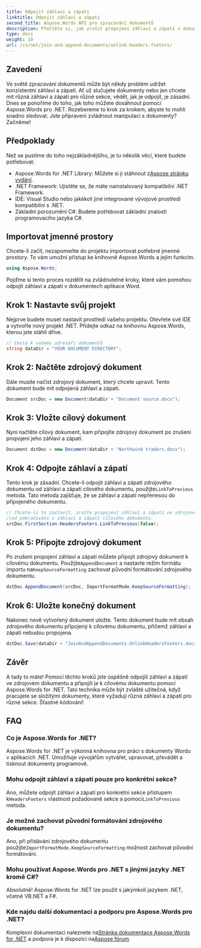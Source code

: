```yaml
---
title: Odpojit záhlaví a zápatí
linktitle: Odpojit záhlaví a zápatí
second_title: Aspose.Words API pro zpracování dokumentů
description: Přečtěte si, jak zrušit propojení záhlaví a zápatí v dokumentech aplikace Word pomocí Aspose.Words for .NET. Postupujte podle našeho podrobného průvodce krok za krokem pro manipulaci s hlavním dokumentem.
type: docs
weight: 10
url: /cs/net/join-and-append-documents/unlink-headers-footers/
---
```

## Zavedení

Ve světě zpracování dokumentů může být někdy problém udržet konzistentní záhlaví a zápatí. Ať už slučujete dokumenty nebo jen chcete mít různá záhlaví a zápatí pro různé sekce, vědět, jak je odpojit, je zásadní. Dnes se ponoříme do toho, jak toho můžete dosáhnout pomocí Aspose.Words pro .NET. Rozebereme to krok za krokem, abyste to mohli snadno sledovat. Jste připraveni zvládnout manipulaci s dokumenty? Začněme!

## Předpoklady

Než se pustíme do toho nejzákladnějšího, je tu několik věcí, které budete potřebovat:

-  Aspose.Words for .NET Library: Můžete si ji stáhnout z[Aspose stránku vydání](https://releases.aspose.com/words/net/).
- .NET Framework: Ujistěte se, že máte nainstalovaný kompatibilní .NET Framework.
- IDE: Visual Studio nebo jakékoli jiné integrované vývojové prostředí kompatibilní s .NET.
- Základní porozumění C#: Budete potřebovat základní znalosti programovacího jazyka C#.

## Importovat jmenné prostory

Chcete-li začít, nezapomeňte do projektu importovat potřebné jmenné prostory. To vám umožní přístup ke knihovně Aspose.Words a jejím funkcím.

```csharp
using Aspose.Words;
```

Pojďme si tento proces rozdělit na zvládnutelné kroky, které vám pomohou odpojit záhlaví a zápatí v dokumentech aplikace Word.

## Krok 1: Nastavte svůj projekt

Nejprve budete muset nastavit prostředí vašeho projektu. Otevřete své IDE a vytvořte nový projekt .NET. Přidejte odkaz na knihovnu Aspose.Words, kterou jste stáhli dříve.

```csharp
// Cesta k vašemu adresáři dokumentů
string dataDir = "YOUR DOCUMENT DIRECTORY";
```

## Krok 2: Načtěte zdrojový dokument

Dále musíte načíst zdrojový dokument, který chcete upravit. Tento dokument bude mít odpojená záhlaví a zápatí.

```csharp
Document srcDoc = new Document(dataDir + "Document source.docx");
```

## Krok 3: Vložte cílový dokument

Nyní načtěte cílový dokument, kam připojíte zdrojový dokument po zrušení propojení jeho záhlaví a zápatí.

```csharp
Document dstDoc = new Document(dataDir + "Northwind traders.docx");
```

## Krok 4: Odpojte záhlaví a zápatí

 Tento krok je zásadní. Chcete-li odpojit záhlaví a zápatí zdrojového dokumentu od záhlaví a zápatí cílového dokumentu, použijte`LinkToPrevious` metoda. Tato metoda zajišťuje, že se záhlaví a zápatí nepřenesou do připojeného dokumentu.

```csharp
// Chcete-li to zastavit, zrušte propojení záhlaví a zápatí ve zdrojovém dokumentu
//od pokračování v záhlaví a zápatí cílového dokumentu.
srcDoc.FirstSection.HeadersFooters.LinkToPrevious(false);
```

## Krok 5: Připojte zdrojový dokument

 Po zrušení propojení záhlaví a zápatí můžete připojit zdrojový dokument k cílovému dokumentu. Použijte`AppendDocument` a nastavte režim formátu importu na`KeepSourceFormatting` zachovat původní formátování zdrojového dokumentu.

```csharp
dstDoc.AppendDocument(srcDoc, ImportFormatMode.KeepSourceFormatting);
```

## Krok 6: Uložte konečný dokument

Nakonec nově vytvořený dokument uložte. Tento dokument bude mít obsah zdrojového dokumentu připojený k cílovému dokumentu, přičemž záhlaví a zápatí nebudou propojena.

```csharp
dstDoc.Save(dataDir + "JoinAndAppendDocuments.UnlinkHeadersFooters.docx");
```

## Závěr

A tady to máte! Pomocí těchto kroků jste úspěšně odpojili záhlaví a zápatí ve zdrojovém dokumentu a připojili je k cílovému dokumentu pomocí Aspose.Words for .NET. Tato technika může být zvláště užitečná, když pracujete se složitými dokumenty, které vyžadují různá záhlaví a zápatí pro různé sekce. Šťastné kódování!

## FAQ

### Co je Aspose.Words for .NET?  
Aspose.Words for .NET je výkonná knihovna pro práci s dokumenty Wordu v aplikacích .NET. Umožňuje vývojářům vytvářet, upravovat, převádět a tisknout dokumenty programově.

### Mohu odpojit záhlaví a zápatí pouze pro konkrétní sekce?  
 Ano, můžete odpojit záhlaví a zápatí pro konkrétní sekce přístupem k`HeadersFooters` vlastnost požadované sekce a pomocí`LinkToPrevious` metoda.

### Je možné zachovat původní formátování zdrojového dokumentu?  
 Ano, při přidávání zdrojového dokumentu použijte`ImportFormatMode.KeepSourceFormatting` možnost zachovat původní formátování.

### Mohu používat Aspose.Words pro .NET s jinými jazyky .NET kromě C#?  
Absolutně! Aspose.Words for .NET lze použít s jakýmkoli jazykem .NET, včetně VB.NET a F#.

### Kde najdu další dokumentaci a podporu pro Aspose.Words pro .NET?  
 Komplexní dokumentaci naleznete na[Stránka dokumentace Aspose.Words for .NET](https://reference.aspose.com/words/net/) a podpora je k dispozici na[Aspose fórum](https://forum.aspose.com/c/words/8).
